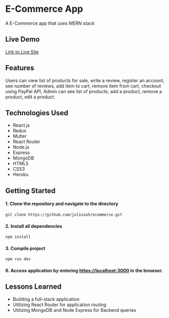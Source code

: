 # E-Commerce App
A E-Commerce app that uses MERN stack


## Live Demo
[Link to Live Site](https://https://fakebuyapp.herokuapp.com/)

## Features
Users can view list of products for sale, write a review, register an account, see number of reviews, add item to cart, remove item from cart, checkout using PayPal API, 
Admin can see list of products, add a product, remove a product, edit a product.

## Technologies Used
* React.js
* Redux
* Multer
* React Router
* Node.js
* Express
* MongoDB
* HTML5
* CSS3
* Heroku

## Getting Started
#### 1. Clone the repository and navigate to the directory
```shell
git clone https://github.com/juliusoh/ecommerce.git
```

#### 2. Install all dependencies 
```shell
npm install
```

#### 3. Compile project
```shell
npm run dev
```

#### 6. Access application by entering [https://localhost:3000](https://localhost:3000) in the browser.


## Lessons Learned
* Building a full-stack application 
* Utilizing React Router for application routing
* Utilizing MongoDB and Node Express for Backend queries
